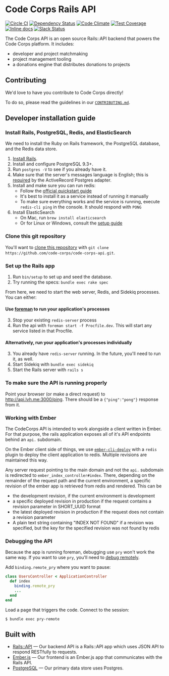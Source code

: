 # Code Corps Rails API

[![Circle CI](https://circleci.com/gh/code-corps/code-corps-api.svg?style=svg)](https://circleci.com/gh/code-corps/code-corps-api) [![Dependency Status](https://gemnasium.com/code-corps/code-corps-api.svg)](https://gemnasium.com/code-corps/code-corps-api) [![Code Climate](https://codeclimate.com/github/code-corps/code-corps-api/badges/gpa.svg)](https://codeclimate.com/github/code-corps/code-corps-api) [![Test Coverage](https://codeclimate.com/github/code-corps/code-corps-api/badges/coverage.svg)](https://codeclimate.com/github/code-corps/code-corps-api/coverage) [![Inline docs](http://inch-ci.org/github/code-corps/code-corps-api.svg?branch=develop)](http://inch-ci.org/github/code-corps/code-corps-api) [![Slack Status](http://slack.codecorps.org/badge.svg)](http://slack.codecorps.org)

The Code Corps API is an open source Rails::API backend that powers the Code Corps platform. It includes:

- developer and project matchmaking
- project management tooling
- a donations engine that distributes donations to projects

Contributing
------------

We'd love to have you contribute to Code Corps directly!

To do so, please read the guidelines in our [`CONTRIBUTING.md`](CONTRIBUTING.md).

## Developer installation guide

### Install Rails, PostgreSQL, Redis, and ElasticSearch

We need to install the Ruby on Rails framework, the PostgreSQL database, and the Redis data store.

1. [Install Rails](http://installrails.com/).
2. Install and configure PostgreSQL 9.3+.
  1. Run `postgres -V` to see if you already have it.
  2. Make sure that the server's messages language is English; this is [required](https://github.com/rails/rails/blob/3006c59bc7a50c925f6b744447f1d94533a64241/activerecord/lib/active_record/connection_adapters/postgresql_adapter.rb#L1140) by the ActiveRecord Postgres adapter.
3. Install and make sure you can run redis:
   * Follow the [official quickstart guide](http://redis.io/topics/quickstart)
   * It's best to install it as a service instead of running it manually
   * To make sure everything works and the service is running, execute `redis-cli ping` in the console. It should respond with `PONG`
4. Install ElasticSearch
   * On Mac, run `brew install elasticsearch`
   * Or for Linux or Windows, consult the [setup guide](https://www.elastic.co/guide/en/elasticsearch/reference/current/setup.html)

### Clone this git repository

You'll want to [clone this repository](https://help.github.com/articles/cloning-a-repository/) with `git clone https://github.com/code-corps/code-corps-api.git`.

### Set up the Rails app

1. Run `bin/setup` to set up and seed the database.
2. Try running the specs: `bundle exec rake spec`

From here, we need to start the web server, Redis, and Sidekiq processes. You can either:

#### Use [foreman](https://github.com/ddollar/foreman) to run your application's processes
3. Stop your existing `redis-server` process
4. Run the api with `foreman start -f Procfile.dev`. This will start any service listed in that Procfile.

#### Alternatively, run your application's processes individually
3. You already have `redis-server` running. In the future, you'll need to run it, as well.
4. Start Sidekiq with `bundle exec sidekiq`
5. Start the Rails server with `rails s`


### To make sure the API is running properly

Point your browser (or make a direct request) to http://api.lvh.me:3000/ping. There should be a `{"ping":"pong"}` response from it.


### Working with Ember

The CodeCorps API is intended to work alongside a client written in Ember. For that purpose, the rails application exposes all of it's API endpoints behind an `api.` subdomain.

On the Ember client side of things, we use [`ember-cli-deploy`](https://github.com/ember-cli/ember-cli-deploy) with a `redis` plugin to deploy the client application to redis. Multiple revisions are maintained this way.

Any server request pointing to the main domain and not the `api.` subdomain is redirected to `ember_index_controller#index`. There, depending on the remainder of the request path and the current environment, a specific revision of the ember app is retrieved from redis and rendered. This can be
* the development revision, if the current environment is development
* a specific deployed revision in production if the request contains a revision parameter in SHORT_UUID format
* the latest deployed revision in production if the request does not contain a revision parameter
* A plain text string containing "INDEX NOT FOUND" if a revision was specified, but the key for the specified revision was not found by redis


### Debugging the API

Because the app is running foreman, debugging use `pry` won't work the same way. If you want to use `pry`, you'll need to [debug remotely](https://github.com/nixme/pry-debugger#remote-debugging).

Add `binding.remote_pry` where you want to pause:

```ruby
class UsersController < ApplicationController
  def index
    binding.remote_pry
    ...
  end
end
```

Load a page that triggers the code. Connect to the session:

```
$ bundle exec pry-remote
```


## Built with

- [Rails::API](https://github.com/rails-api/rails-api) — Our backend API is a Rails::API app which uses JSON API to respond RESTfully to requests.
- [Ember.js](https://github.com/emberjs/ember.js) — Our frontend is an Ember.js app that communicates with the Rails API.
- [PostgreSQL](http://www.postgresql.org/) — Our primary data store uses Postgres.
